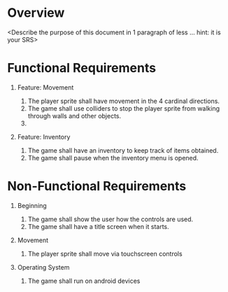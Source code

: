 # Overview

<Describe the purpose of this document in 1 paragraph of less … hint: it is your SRS>

# Functional Requirements

1. Feature: Movement
    1. The player sprite shall have movement in the 4 cardinal directions. 
    2. The game shall use colliders to stop the player sprite from walking through walls and other objects.
    3. <And so on>

2. Feature: Inventory
   1. The game shall have an inventory to keep track of items obtained.
   2. The game shall pause when the inventory menu is opened.
  
  
# Non-Functional Requirements

1. Beginning
    1. The game shall show the user how the controls are used. 
    2. The game shall have a title screen when it starts. 

2. Movement
    1. The player sprite shall move via touchscreen controls
  
3. Operating System
    1. The game shall run on android devices
  
